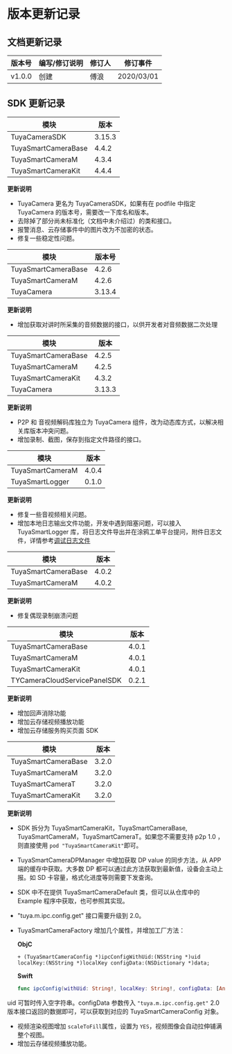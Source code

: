 # 版本更新记录

## 文档更新记录

| 版本号 | 编写/修订说明 | 修订人 | 修订事件   |
| ------ | ------------- | ------ | ---------- |
| v1.0.0 | 创建          | 傅浪   | 2020/03/01 |



## SDK 更新记录

| 模块                | 版本   |
| ------------------- | ------ |
| TuyaCameraSDK       | 3.15.3 |
| TuyaSmartCameraBase | 4.4.2  |
| TuyaSmartCameraM    | 4.3.4  |
| TuyaSmartCameraKit  | 4.4.4  |

**更新说明**

* TuyaCamera 更名为 TuyaCameraSDK，如果有在 podfile 中指定 TuyaCamera 的版本号，需要改一下库名和版本。
* 去除掉了部分尚未标准化（文档中未介绍过）的类和接口。
* 报警消息、云存储事件中的图片改为不加密的状态。
* 修复一些稳定性问题。



| 模块                | 版本号 |
| ------------------- | ------ |
| TuyaSmartCameraBase | 4.2.6  |
| TuyaSmartCameraM    | 4.2.6  |
| TuyaCamera          | 3.13.4 |

**更新说明**

* 增加获取对讲时所采集的音频数据的接口，以供开发者对音频数据二次处理



| 模块                | 版本   |
| ------------------- | ------ |
| TuyaSmartCameraBase | 4.2.5  |
| TuyaSmartCameraM    | 4.2.5  |
| TuyaSmartCameraKit  | 4.3.2  |
| TuyaCamera          | 3.13.3 |

**更新说明**

* P2P 和 音视频解码库独立为 TuyaCamera 组件，改为动态库方式，以解决相关库版本冲突问题。
* 增加录制、截图，保存到指定文件路径的接口。



| 模块             | 版本  |
| ---------------- | ----- |
| TuyaSmartCameraM | 4.0.4 |
| TuyaSmartLogger  | 0.1.0 |

**更新说明**

* 修复一些音视频相关问题。
* 增加本地日志输出文件功能，开发中遇到阻塞问题，可以接入 TuyaSmartLogger 库，将日志文件导出并在涂鸦工单平台提问，附件日志文件，详情参考[调试日志文件](https://tuyainc.github.io/tuyasmart_camera_ios_sdk_doc/zh-hans/resource/log_file.html)



| 模块                | 版本  |
| ------------------- | ----- |
| TuyaSmartCameraBase | 4.0.2 |
| TuyaSmartCameraM    | 4.0.2 |

**更新说明**

* 修复偶现录制崩溃问题



| 模块                         | 版本  |
| ---------------------------- | ----- |
| TuyaSmartCameraBase          | 4.0.1 |
| TuyaSmartCameraM             | 4.0.1 |
| TuyaSmartCameraKit           | 4.0.1 |
| TYCameraCloudServicePanelSDK | 0.2.1 |

**更新说明**

* 增加回声消除功能
* 增加云存储视频播放功能
* 增加云存储服务购买页面 SDK 



| 模块                | 版本  |
| ------------------- | ----- |
| TuyaSmartCameraBase | 3.2.0 |
| TuyaSmartCameraM    | 3.2.0 |
| TuyaSmartCameraT    | 3.2.0 |
| TuyaSmartCameraKit  | 3.2.0 |

**更新说明**

* SDK 拆分为 TuyaSmartCameraKit，TuyaSmartCameraBase, TuyaSmartCameraM，TuyaSmartCameraT。如果您不需要支持 p2p 1.0 ，则直接使用 ```pod "TuyaSmartCameraKit"```即可。
* TuyaSmartCameraDPManager 中增加获取 DP value 的同步方法，从 APP 端的缓存中获取。大多数 DP 都可以通过此方法获取到最新值，设备会主动上报。如 SD 卡容量，格式化进度等则需要下发查询。
* SDK 中不在提供 TuyaSmartCameraDefault 类，但可以从仓库中的 Example 程序中获取，也可参照其实现。
* "tuya.m.ipc.config.get" 接口需要升级到 2.0。
* TuyaSmartCameraFactory 增加几个属性，并增加工厂方法： 

    __ObjC__
    
    ``` objc
    + (TuyaSmartCameraConfig *)ipcConfigWithUid:(NSString *)uid localKey:(NSString *)localKey configData:(NSDictionary *)data; 
    ```

    __Swift__
    
    ```swift
    func ipcConfig(withUid: String!, localKey: String!, configData: [AnyHashable : Any]!)
    ```
    

uid 可暂时传入空字符串。configData 参数传入 `"tuya.m.ipc.config.get"`  2.0 版本接口返回的数据即可，可以获取到对应的 TuyaSmartCameraConfig 对象。
* 视频渲染视图增加 `scaleToFill`属性，设置为 `YES`，视频图像会自动拉伸铺满整个视图。
* 增加云存储视频播放功能。
